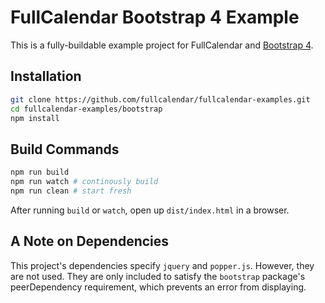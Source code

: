 
# FullCalendar Bootstrap 4 Example

This is a fully-buildable example project for FullCalendar and [Bootstrap 4][Bootstrap4].


## Installation

```bash
git clone https://github.com/fullcalendar/fullcalendar-examples.git
cd fullcalendar-examples/bootstrap
npm install
```

## Build Commands

```bash
npm run build
npm run watch # continously build
npm run clean # start fresh
```

After running `build` or `watch`, open up `dist/index.html` in a browser.


## A Note on Dependencies

This project's dependencies specify `jquery` and `popper.js`. However, they are not used.
They are only included to satisfy the `bootstrap` package's peerDependency requirement,
which prevents an error from displaying.


[Bootstrap4]: https://getbootstrap.com/docs/4.0/getting-started/introduction/

